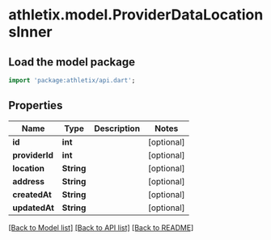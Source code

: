 # athletix.model.ProviderDataLocationsInner

## Load the model package
```dart
import 'package:athletix/api.dart';
```

## Properties
Name | Type | Description | Notes
------------ | ------------- | ------------- | -------------
**id** | **int** |  | [optional] 
**providerId** | **int** |  | [optional] 
**location** | **String** |  | [optional] 
**address** | **String** |  | [optional] 
**createdAt** | **String** |  | [optional] 
**updatedAt** | **String** |  | [optional] 

[[Back to Model list]](../README.md#documentation-for-models) [[Back to API list]](../README.md#documentation-for-api-endpoints) [[Back to README]](../README.md)


